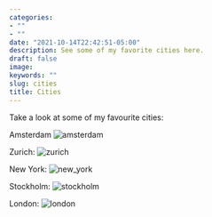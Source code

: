 ```yaml
---
categories:
- ""
- ""
date: "2021-10-14T22:42:51-05:00"
description: See some of my favorite cities here.
draft: false
image: 
keywords: ""
slug: cities
title: Cities
---
```


Take a look at some of my favourite cities:

Amsterdam
![amsterdam](/img/blogs/amsterdam.jpg)

Zurich:
![zurich](/img/blogs/zurich.jpg)

New York:
![new_york](/img/blogs/ny.jpg)

Stockholm:
![stockholm](/img/blogs/stockholm.jpg)

London:
![london](/img/blogs/london.jpg)